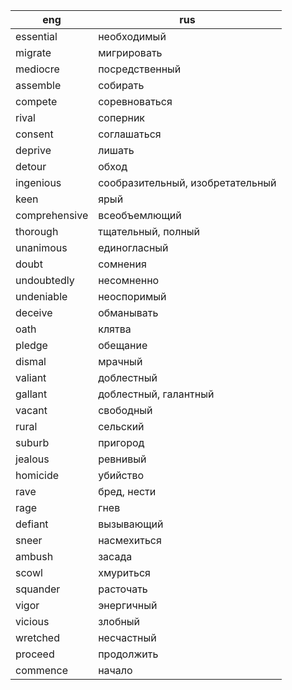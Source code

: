 eng | rus
---|---------
essential | необходимый
migrate | мигрировать
mediocre | посредственный
assemble | собирать
compete | соревноваться
rival | соперник
consent | соглашаться
deprive | лишать
detour | обход
ingenious | сообразительный, изобретательный
keen | ярый
comprehensive | всеобъемлющий
thorough | тщательный, полный
unanimous | единогласный
doubt | сомнения
undoubtedly | несомненно
undeniable | неоспоримый
deceive | обманывать
oath | клятва
pledge | обещание
dismal | мрачный
valiant | доблестный
gallant | доблестный, галантный
vacant | свободный
rural | сельский
suburb | пригород
jealous | ревнивый
homicide | убийство
rave | бред, нести
rage | гнев
defiant | вызывающий
sneer | насмехиться
ambush | засада
scowl | хмуриться
squander | расточать
vigor | энергичный
vicious | злобный
wretched | несчастный
proceed | продолжить
commence | начало



